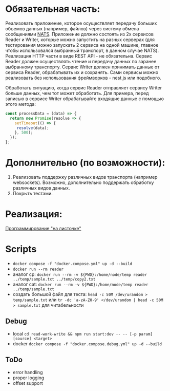 # Обязательная часть:

Реализовать приложение, которое осуществляет передачу больших объемов данных (например, файлов) через систему обмена сообщениями [NATS](https://nats.io).
Приложение должно состоять из 2х сервисов Reader и Writer, которые можно запустить на разных серверах
(для тестирования можно запускать 2 сервиса на одной машине, главное чтобы использовался выбранный транспорт, в данном случае NATS).
Реализация HTTP части в виде REST API - не обязательна.
Сервис Reader должен осуществлять чтение и передачу данных по заранее выбранному транспорту.
Сервис Writer должен принимать данные от сервиса Reader, обрабатывать их и сохранять.
Сами сервисы можно реализовать без использования фреймворков - nest.js или подобного.

Обработать ситуацию, когда сервис Reader отправляет сервису Writer больше данных, чем тот может обработать.
Для примера, перед записью в сервисе Writer обрабатывайте входящие данные с помощью этого метода:
```js
const processData = (data) => {
  return new Promise(resolve => {
    setTimeout(() => {
     resolve(data);
    }, 500);
  });
};
```

# Дополнительно (по возможности):

1. Реализовать поддержку различных видов транспорта (например websockets). Возможно, дополнительно поддержать обработку различных видов данных.
2. Покрыть тестами.

# Реализация:

[Программирование "на листочке"](./docs/DESIGN_PROPOSAL.md)

# Scripts

- `docker compose -f "docker.compose.yml" up -d --build`
- `docker run --rm reader `
- аналог cp: `docker run --rm -v ${PWD}:/home/node/temp reader ../temp/sample.txt ../temp/copy2.txt`
- аналог cat: `docker run --rm -v ${PWD}:/home/node/temp reader ../temp/sample.txt`
- создать большой файл для теста: `head -c 50M /dev/urandom > temp/sample.txt` или `tr -dc 'a-zA-Z0-9' </dev/urandom | head -c 50M > sample.txt` для читабельности

## Debug

- local `cd read-work-write && npm run start:dev -- -- [-p param] [source] <target>`
- docker `docker compose -f "docker.compose.debug.yml" up -d --build`

## ToDo

- error handling
- proper logging
- offset support